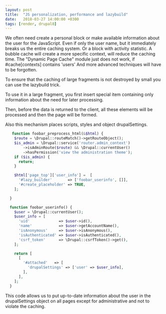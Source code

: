 ```yaml
---
layout: post
title:  "JS personalization, performance and lazybuild"
date:   2018-03-27 14:00:00 +0300
tags: [render, drupal8]
---
```


We often need create a personal block
or make available information about the user for the JavaScript.
Even if only the user name, but it immediately breaks us
the entire caching system.
Or a block with activity statistic.
A bubble cache will create a more specific context,
will reduce the caching time.
The "Dynamic Page Cache" module just does not work,
if #cache\[contexts] contains 'users'
And more advanced techniques will have to be forgotten.

To ensure that the caching of large fragments is not destroyed by small
you can use the lazybuild trick.

To use it in a large fragment, you first insert
special item containing
only information about the need for later processing.

Then, before the data is returned to the client, 
all these elements will be processed
and then the page will be formed.

Also this mechanism places scripts, styles
and object drupalSettings.

```PHP
   function foobar_preprocess_html(&$html) {
    $route = \Drupal::routeMatch()->getRouteObject();
    $is_admin = \Drupal::service('router.admin_context')
        ->isAdminRoute($route) && \Drupal::currentUser()
        ->hasPermission('view the administration theme');
    if ($is_admin) {
      return;
    }

    $html['page_top']['user_info'] =  [
      '#lazy_builder'       => ['foobar_userinfo', []],
      '#create_placeholder' => TRUE,
    ];

  }

  function foobar_userinfo() {
    $user = \Drupal::currentUser();
    $user_info = [
      'uid'             => $user->id(),
      'name'            => $user->getAccountName(),
      'isAnonymous'     => $user->isAnonymous(),
      'isAuthenticated' => $user->isAuthenticated(),
      'csrf_token'      => \Drupal::csrfToken()->get(),
    ];

    return [
      [
        '#attached'   => [
          'drupalSettings' => ['user' => $user_info],
        ],
      ],
    ];
  }
```

This code allows us to put up-to-date information
about the user in the drupalSettings object on all pages
except for administrative and not to violate the caching. 